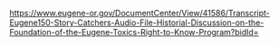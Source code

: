 
https://www.eugene-or.gov/DocumentCenter/View/41586/Transcript-Eugene150-Story-Catchers-Audio-File-Historial-Discussion-on-the-Foundation-of-the-Eugene-Toxics-Right-to-Know-Program?bidId=
